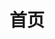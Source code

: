 ---
home: true
layout: BlogHome
icon: house
title: 首页
heroImage: https://zhf-picture.oss-cn-qingdao.aliyuncs.com/my-img/logo.png
heroText: 茕茕の博客
heroFullScreen: true
tagline: 分享我的学习和生活，希望你能有所收获
---